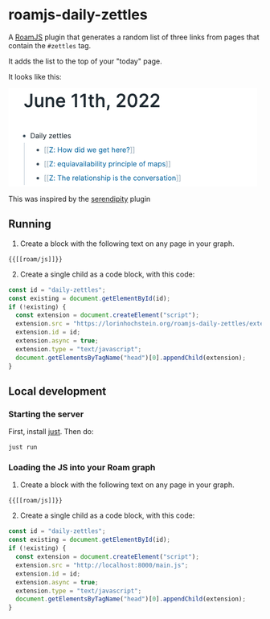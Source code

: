 # roamjs-daily-zettles

A [RoamJS] plugin that generates a random list of three links from pages that contain the `#zettles` tag.

It adds the list to the top of your "today" page.

It looks like this:

![screenshot](screenshot.png)

This was inspired by the [serendipity] plugin

## Running

1. Create a block with the following text on any page in your graph.

```
{{[[roam/js]]}}
```

2. Create a single child as a code block, with this code:

```js
const id = "daily-zettles";
const existing = document.getElementById(id);
if (!existing) {
  const extension = document.createElement("script");
  extension.src = "https://lorinhochstein.org/roamjs-daily-zettles/extension.js";
  extension.id = id;
  extension.async = true;
  extension.type = "text/javascript";
  document.getElementsByTagName("head")[0].appendChild(extension);
}
```


## Local development

### Starting the server

First, install [just]. Then do:

```
just run
```

### Loading the JS into your Roam graph

1. Create a block with the following text on any page in your graph.

```
{{[[roam/js]]}}
```

2. Create a single child as a code block, with this code:

```js
const id = "daily-zettles";
const existing = document.getElementById(id);
if (!existing) {
  const extension = document.createElement("script");
  extension.src = "http://localhost:8000/main.js";
  extension.id = id;
  extension.async = true;
  extension.type = "text/javascript";
  document.getElementsByTagName("head")[0].appendChild(extension);
}
```


[just]: https://just.systems/man/en/
[RoamJS]: https://roamjs.com/
[serendipity]: https://roamjs.com/extensions/serendipity